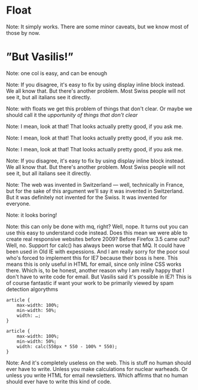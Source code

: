 <!-- .slide: data-background="gfx/float.jpg" -->
# Float <!-- .element: style="margin-top: -2.4em; color: hsl(193,99%,27%);" -->


<!-- .slide: data-background-video="gfx/balls-float.webm" data-background-video-loop="loop" -->
Note: It simply works. There are some minor caveats, but we know most of those by now.


<!-- .slide: data-background="gfx/maar-1.jpg" data-background-size="contain" -->
# ”But Vasilis!” <!-- .element: style="margin-top: 6em;" -->


<!-- .slide: data-background="gfx/blog-one-col.png" data-background-size="contain" -->
Note: one col is easy, and can be enough


<!-- .slide: data-background="gfx/blog-three-fixed.png" data-background-size="contain" -->
Note: If you disagree, it's easy to fix by using display inline block instead. We all know that. But there's another problem. Most Swiss people will not see it, but all italians see it directly.


<!-- .slide: data-background="gfx/blog-two-col.png" data-background-size="contain" -->
Note: with floats we get this problem of things that don't clear. Or maybe we should call it the *upportunity of things that don't clear*


<!-- .slide: data-background="gfx/blog-three-col.png" data-background-size="contain" -->
Note: I mean, look at that! That looks actually pretty good, if you ask me.


<!-- .slide: data-background="gfx/blog-three-col-2.png" data-background-size="contain" -->
Note: I mean, look at that! That looks actually pretty good, if you ask me.


<!-- .slide: data-background="gfx/blog-three-col-3.png" data-background-size="contain" -->
Note: I mean, look at that! That looks actually pretty good, if you ask me.


<!-- .slide: data-background="gfx/blog-three-fixed.png" data-background-size="contain" -->
Note: If you disagree, it's easy to fix by using display inline block instead. We all know that. But there's another problem. Most Swiss people will not see it, but all italians see it directly.


<!-- .slide: data-background="gfx/border.png" data-background-size="contain" -->
Note: The web was invented in Switzerland — well, technically in France, but for the sake of this argument we'll say it was invented in Switzerland. But it was definitely not invented for the Swiss. It was invented for everyone.


<!-- .slide: data-background="gfx/blog-italian.png" data-background-size="contain" -->

Note: it looks boring!


<!-- .slide: data-background-video="gfx/no-mq-float.webmhd.webm" data-background-video-loop="loop" -->
Note: this can only be done with mq, right? Well, nope. It turns out you can use this easy to understand code instead. Does this mean we were able to create real responsive websites before 2009? Before Firefox 3.5 came out? Well, no. Support for calc() has always been worse that MQ. It could have been used in Old IE with expessions. And I am really sorry for the poor soul who's forced to implement this for IE7 because their boss is here. This means this is only useful in HTML for email, since only inline CSS works there. Which is, to be honest, another reason why I am really happy that I don't have to write code for email. But Vasilis said it's possible in IE7! This is of course fantastic if want your work to be primarily viewed by spam detection algorythms


<pre><code class="hljs css">article {
	max-width: 100%;
	min-width: 50%;
	width: …;
}
</code></pre>


<pre><code class="hljs css">article {
	max-width: 100%;
	min-width: 50%;
	width: calc(550px * 550 - 100% * 550);
}
</code></pre>
Note: And it's completely useless on the web. This is stuff no human should ever have to write. Unless you make calculations for nuclear warheads. Or unless you write HTML for email newsletters. Which affirms that no human should ever have to write this kind of code.
